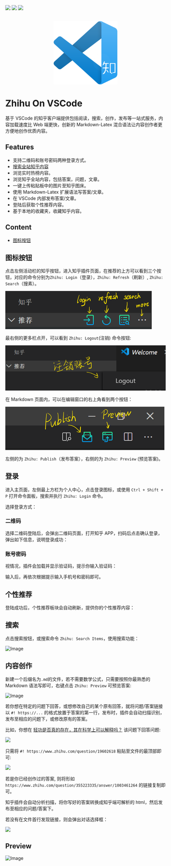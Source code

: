 [![](https://vsmarketplacebadge.apphb.com/version-short/niudai.zhihu.svg)](https://marketplace.visualstudio.com/items?itemName=eamodio.gitlens)
[![](https://vsmarketplacebadge.apphb.com/downloads-short/niudai.zhihu.svg)](https://marketplace.visualstudio.com/items?itemName=eamodio.gitlens)
[![](https://vsmarketplacebadge.apphb.com/rating-short/niudai.zhihu.svg)](https://marketplace.visualstudio.com/items?itemName=eamodio.gitlens)


<p align="center">
  <br />
  <a title="Learn more about GitLens" href="https://gitlens.amod.io"><img src="res/media/extension.png" alt="GitLens Logo" width="200px" /></a>
</p>


# Zhihu On VSCode

基于 VSCode 的知乎客户端提供包括阅读，搜索，创作，发布等一站式服务，内容加载速度比 Web 端更快，创新的 Markdown-Latex 混合语法让内容创作者更方便地创作优质内容。

## Features

- 支持二维码和账号密码两种登录方式。
- [搜索全站知乎内容](#search)
- 浏览实时热榜内容。
- 浏览知乎全站内容，包括答案，问题，文章。
- 一键上传粘贴板中的图片至知乎图床。
- 使用 Markdown-Latex 扩展语法写答案/文章。
- 在 VSCode 内部发布答案/文章。
- 登陆后获取个性推荐内容。
- 基于本地的收藏夹，收藏知乎内容。

## Content

- [图标按钮](#icon)

<h2 id = "icons">图标按钮</h2>

点击左侧活动栏的知乎按钮，进入知乎插件页面，在推荐的上方可以看到三个按钮，对应的命令分别为`Zhihu: Login`（登录），`Zhihu: Refresh`（刷新）, `Zhihu: Search`（搜素）。

![](images/2020-02-08-19-53-17.png)

最右侧的更多栏点开，可以看到 `Zhihu: Logout`(注销) 命令按钮:

![](images/2020-02-08-20-00-48.png)

在 Markdown 页面内，可以在编辑窗口的右上角看到两个按钮：

![](images/2020-02-08-20-02-37.png)

左侧的为 `Zhihu: Publish`（发布答案），右侧的为 `Zhihu: Preview` (预览答案)。


## 登录

进入主页面，左侧最上方栏为个人中心，点击登录图标，或使用 `Ctrl + Shift + P` 打开命令面板，搜索并执行 `Zhihu: Login` 命令。

选择登录方式：



### 二维码

选择二维码登陆后，会弹出二维码页面，打开知乎 APP，扫码后点击确认登录，弹出如下信息，说明登录成功：


### 账号密码

视情况，插件会加载并显示验证码，提示你输入验证码：


输入后，再依次根据提示输入手机号和密码即可。

## 个性推荐

登陆成功后，个性推荐板块会自动刷新，提供你的个性推荐内容：


## 搜索 

<a name = "search"></a>
点击搜索按钮，或搜索命令 `Zhihu: Search Items`，使用搜索功能：

![Image](https://user-images.githubusercontent.com/44165182/74081861-69db1b80-4a8e-11ea-8ec7-6a8f01a072bf.gif)

## 内容创作


新建一个后缀名为`.md`的文件，若不需要数学公式，只需要按照你最熟悉的 Markdown 语法写即可，右键点击 `Zhihu: Preview` 可预览答案:

![Image](https://niudai.oss-cn-beijing.aliyuncs.com/be8211ee311bed56800ebc3c57fa0027.gif)

若你想在特定的问题下回答，或想修改自己的某个原有回答，就将问题/答案链接以 `#! https://...` 的格式放置于答案的第一行，发布时，插件会自动扫描识别，发布至相应的问题下，或修改原有的答案。

比如，你想在 [轻功是否真的存在，其在科学上可以解释吗？](https://www.zhihu.com/question/19602618) 该问题下回答问题:

![](images/2020-02-07-21-16-10.png)


只需将 `#! https://www.zhihu.com/question/19602618` 粘贴至文件的最顶部即可:

![](images/2020-02-07-21-17-19.png)

若是你已经创作过的答案, 则将形如 `https://www.zhihu.com/question/355223335/answer/1003461264` 的链接复制即可。

知乎插件会自动分析扫描，将你写好的答案转换成知乎端可解析的 html，然后发布至相应的问题/答案下。

若没有在文件首行发现链接，则会弹出对话选择框：

![](images/2020-02-07-21-54-57.png)

## Preview

![Image](https://user-images.githubusercontent.com/44165182/74081863-6f386600-4a8e-11ea-8fad-abf61b70e5f7.gif)

